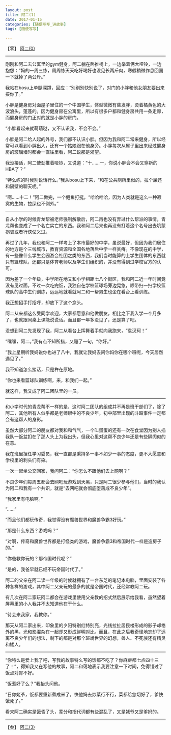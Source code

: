 ```yaml
---
layout: post
title: 阿二(1)
date: 2017-01-15
categories: [随便写写_讲故事]
tags: [随便写写]

---
```


【零】 [阿二(0)](https://fakehank.github.io/随便写写_讲故事/2017/01/14/阿二(0).html "Mr.Two(0)")

---

刚刚和阿二去公寓里的gym健身，阿二躺在卧推椅上，一边举着俩大哑铃，一边抱怨：“妈的一周三练，周周练天天吃好喝好也没见长两斤肉，寒假稍微作息回国一下就掉了两公斤。”

我站在bosu上单腿深蹲，回应：“别别别快别说了，对门的小胖和他女朋友要出来揍你了。”

小胖是健身房对面屋子里住的一个中国学生，体型微微有些发胖，烫着橘黄色的大波浪头，蓬蓬的。因为健身房在公寓里，所以有很多户都和健身房共用一条走廊，而健身房的门正对的就是小胖的房门。

“小胖看起来就萌萌哒，又不认识我，不会不会。”

小胖是阿二给人起的外号，我们都不认识小胖。但因为我和阿二常来健身，所以经常可以看到小胖出入，还有一个姑娘跟在他身旁。小胖每次从屋子里出来经过健身房的玻璃墙时都会一直往里看，阿二说那是渴望。

我没接话，阿二使劲推着哑铃，又说道：“十……一，你说小胖会不会又穿新的HBA了？”

“特么练的时候别说话行么。”我从bosu上下来，“和在公共厕所里似的，拉个屎还和隔壁的聊天呢。”

“啊……十二！”阿二做完，一个鲤鱼打挺，“哈哈哈哈，因为人类就是这么一种寂寞的生物，拉屎也不例外。”

---

自从小学的时候青龙帮被老师强制解散后，阿二再也没有弄过什么帮派的事情，青龙帮也变成了一个名亡实亡的东西。我和阿二后来也再没有打着这个名号出去坑蒙拐骗或者行侠仗义过。

再过了几年，我也和阿二一样考上了本市最好的中学，虽说最好，但因为我们居住的地方是个三线城市，教育资源和全国各地落后中学一样贫瘠。不像现在的中学，有一些像什么学生会园游会社团之类的东西，我们当时能算的上学生团体的东西就只有篮球队，还都只是体育老师以及学生们组织的，并没有得到过学校官方的认可。

因为差了一个年级，中学所在地又和小学相距七八个街区，我和阿二近一年时间竟没有见过面。不过一次吃完饭，我独自在学校篮球场旁边晃悠，顺带扫一扫学校篮球队的高中生们训练，远远地就看就阿二和一帮男生也坐在看台上看训练。

我正想招手打招呼，却放下了这个念头。

阿二从来都这么受同学欢迎，大家都愿意和他做朋友，相比之下我入学一个月多了，也就跟同桌上课能说说话。而且都一年多没见了，还是算了吧。

没想到阿二先发现了我，阿二从看台上挥舞着手就向我跑来，“袁汉珂！”

“嘿嘿，阿二。”我有点不知所措，又蹦了一句，“你好。”

“我上星期听我妈说你也进了八中，我就让我妈去问你妈你在哪个班呢，今天居然遇见了。”

我不知道怎么接话，只是杵在原地。

“你也来看篮球队训练啊，来，和我们一起。”

就这样，我又成了阿二团队里的一员。

---

和小学时代的青龙帮不一样的是，这时阿二团队的组成并不再是班干部们了，除了阿二，其他所有人似乎都是老师眼中的不良少年，初中部里出现的斗殴事件一定都会有这帮人的身影。

虽然大部分阿二的朋友都对我和和气气，一个叫蛋蛋的还有一次在食堂因为别人插我队一饭盆扣在了那人头上为我出头，但我心里对这帮不良少年还是有些隔阂似的在意。

我在班里担任学习委员，我一直都是秉持多一事不如少一事的态度，更不大愿意和学校里的刺头们有染。

一次一起坐公交回家，我问阿二：“你怎么不跟他们去上网啊？”

不良少年们每周五都会去网吧玩游戏到天黑，只是阿二很少参与他们，当时的我认为阿二和我有一个共识，就是“去网吧就会彻底堕落成不良少年”。

“我家里有电脑啊。”

“……”

“而且他们都玩传奇，我觉得没有魔兽世界和魔兽争霸3好玩。”

“那是什么东西？游戏吗？”

“对啊，传奇和魔兽世界都是打怪类的游戏，魔兽争霸3和帝国时代一样是造房子的。”

“你爸教你玩的？那帝国时代呢？”

“是的，我爸早就已经不玩帝国时代了。”

阿二的父亲在阿二读一年级的时候就拥有了一台东芝的笔记本电脑，里面安装了各种各样的游戏，其中阿二父亲玩的最多的就是帝国时代，还经常教阿二玩。

有几次在阿二家玩阿二都会在游戏里使用父亲教的招式然后展示给我看，虽然望着屏幕里的小人我并不太知道他在干什么。

“待会来我家，我教你。”

那天从阿二家出来，印象里的夕阳特别红特别亮，光线拉扯居民楼形成的影子却格外的黑，光和影混杂在一起却又形成鲜明对比。而且，在此之后我奇怪地忘却了远离不良少年们的想法，剩下的都是对那个斑斓世界的幻想，兽人、不死族还有精灵和矮人。

---

“你特么是爱上我了吧，写我的故事特么写的饭都不吃了？你麻痹都七点四十三了！”，得知我又在写他的故事，阿二和蔼地表示我要注意一下时间，免得错过了饭点对胃不好。

“饭煮好了么？”我抬头问他。

“日你姥爷，饭都要重新煮成米了，快他妈去炒菜行不行，菜都给您切好了，爹快饿死了。”

看来阿二确实是饿昏了头，辈分和指代词都有些混乱了，又是姥爷又是爹妈的。

---

【叁】 [阿二(3)](https://fakehank.github.io/随便写写_讲故事/2017/01/20/阿二(3).html "Mr.Two(3)")